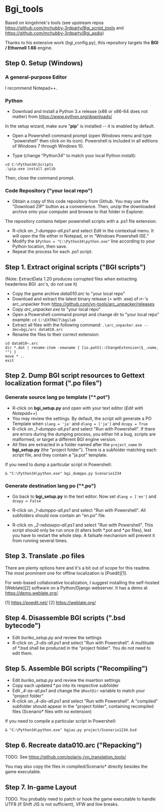 Bgi_tools
=========

Based on kingshriek's tools (see upstream repos https://github.com/mchubby-3rdparty/Bgi_script_tools and https://github.com/mchubby-3rdparty/Bgi_asdis)

Thanks to his extensive work (bgi_config.py), this repository targets the **BGI / Ethornell 1.66** engine.


Step 0. Setup (Windows)
-----------------------

### A general-purpose Editor
I recommend Notepad++.


### Python
- Download and install a Python 3.x release (x86 or x86-64 does not matter) from https://www.python.org/downloads/

In the setup wizard, make sure "**pip**" is installed -- it is enabled by default.

- Open a Powershell command prompt (open Windows menu and type "powershell" then click on its icon).
Powershell is included in all editions of Windows 7 through Windows 10.

- Type (change "Python34" to match your local Python install):
```
cd C:\Python34\Scripts
.\pip.exe install polib
```

Then, close the command prompt.

### Code Repository ("your local repo")

- Obtain a copy of this code repository from Github. You may use the "Download ZIP" button as a convenience.
Then, unzip the downloaded archive onto your computer and browse to that folder in Explorer.

The repository contains helper powershell scripts with a .ps1 file extension.

- R-click on *_1-dumppo-all.ps1* and select *Edit* in the contextual menu. It will open the file either in Notepad, or in "Windows Powershell ISE."
- Modify the `$Python = "C:\Python34\python.exe"` line according to your Python location, then save.
- Repeat the process for each .ps1 script.


Step 1. Extract original scripts ("BGI scripts")
------------------------------------------------

(Note: ExtractData 1.20 produces corrupted files when extracting headerless BGI .arc's, do not use it)
- Copy the game archive *data010.arc* to "your local repo"
- Download and extract the latest binary release (= with .exe) of rr-'s arc_unpacker from https://github.com/vn-tools/arc_unpacker/releases
- Copy *arc_unpacker.exe* to "your local repo"
- Open a Powershell command prompt and change dir to "your local repo"
  example: `cd C:\EXTRACT\bgilab`
- Extract all files with the following command:
  `.\arc_unpacker.exe --dec=bgi/arc data010.arc`
- Rename the files to their correct extension:
```
cd data010~.arc
dir *.dat | rename-item -newname { [io.path]::ChangeExtension($_.name, "") }
move * ..
exit
```

Step 2. Dump BGI script resources to Gettext localization format (".po files")
------------------------------------------------------------------------------

### Generate source lang po template ("*.pot")

- R-click on **bgi_setup.py** and open with your text editor (*Edit with Notepad++*)
- You may review the settings. By default, the script will generate a PO Template when `slang = 'ja'` and `dlang = ['ja']` and `dcopy = True`
- R-click on *_1-dumppo-all.ps1* and select "Run with Powershell".
If there are errors during the dumping process, you either hit a bug, scripts are malformed, or target a different BGI engine version.
- All files are extracted in a folder named after the `project_name` in **bgi_setup.py** (the "project folder").
There is a subfolder matching each script file, and they contain a "ja.pot" template.

If you need to dump a particular script in Powershell:
```
& "C:\Python34\python.exe" bgi_dumppo.py Scenario1234
```

### Generate destination lang po ("*.po")

- Go back to **bgi_setup.py** in the text editor. Now set `dlang = ['en']` and `dcopy = False`
- R-click on *_1-dumppo-all.ps1* and select "Run with Powershell".
All subfolders should now contain an "en.po" file.

- R-click on *_2-rebasepo-all.ps1* and select "Run with Powershell".
This script should only be run once (it alters both *.pot and *.po files), lest you have to restart the whole step.
A failsafe mechanism will prevent it from running several times.


Step 3. Translate .po files
---------------------------

There are plenty options here and it's a bit out of scope for this readme.
The most prominent one for offline localization is [Poedit][1].

For web-based collaborative localization, I suggest installing the self-hosted [Weblate][2] software on a Python/Django webserver.
It has a demo at https://demo.weblate.org/.

[1] https://poedit.net/
[2] https://weblate.org/


Step 4. Disassemble BGI scripts (".bsd bytecode")
-------------------------------------------------

- Edit *buriko_setup.py* and review the settings
- R-click on *_3-dis-all.ps1* and select "Run with Powershell".
A multitude of *.bsd shall be produced in the "project folder".
You do not need to edit them.


Step 5. Assemble BGI scripts ("Recompiling")
--------------------------------------------

- Edit *buriko_setup.py* and review the insertion settings
- Copy each updated *.po into its respective subfolder
- Edit *_4-as-all.ps1* and change the `$RootDir` variable to match your "project folder"
- R-click on *_4-dis-all.ps1* and select "Run with Powershell".
A "compiled" subfolder should appear in the "project folder", containing recompiled files (Scenario* files with no extension)

If you need to compile a particular script in Powershell:
```
& "C:\Python34\python.exe" bgias.py project/Scenario1234.bsd
```


Step 6. Recreate data010.arc ("Repacking")
------------------------------------------

TODO. See https://github.com/polaris-/vn_translation_tools/

You may also copy the files in compiled/Scenario* directly besides the game executable.


Step 7. In-game Layout
----------------------

TODO. You probably need to patch or hook the game executable to handle UTF8 (if Shift JIS is not sufficient), VFW and line breaks.


